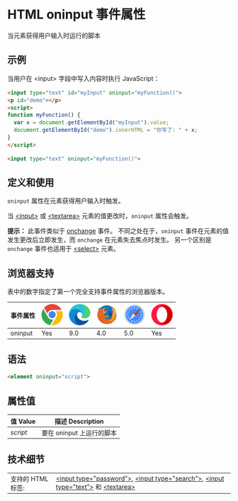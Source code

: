 HTML oninput 事件属性
===

当元素获得用户输入时运行的脚本

## 示例

当用户在 \<input> 字段中写入内容时执行 JavaScript：

```html idoc:preview:iframe
<input type="text" id="myInput" oninput="myFunction()">
<p id="demo"></p>
<script>
function myFunction() {
  var x = document.getElementById("myInput").value;
  document.getElementById("demo").innerHTML = "你写了: " + x;
}
</script>
```

```html
<input type="text" oninput="myFunction()">
```

## 定义和使用

`oninput` 属性在元素获得用户输入时触发。

当 [\<input>](../tags/input.md) 或 [\<textarea>](../tags/textarea.md) 元素的值更改时，`oninput` 属性会触发。

**提示：** 此事件类似于 [onchange](./onchange.md) 事件。 不同之处在于，`oninput` 事件在元素的值发生更改后立即发生，而 `onchange` 在元素失去焦点时发生。 另一个区别是 `onchange` 事件也适用于 [\<select>](../tags/select.md) 元素。

## 浏览器支持

表中的数字指定了第一个完全支持事件属性的浏览器版本。

| 事件属性 | ![chrome][1] | ![edge][2] | ![firefox][3] | ![safari][4] | ![opera][5] |
| --- | --- | --- | --- | --- | --- |
| oninput         | Yes | 9.0 | 4.0 | 5.0 | Yes |
<!--rehype:style=width: 100%; display: inline-table;-->

## 语法

```html
<element oninput="script">
```

## 属性值

| 值 Value | 描述 Description |
| --- | --- |
| *script* | 要在 oninput 上运行的脚本 |
<!--rehype:style=width: 100%; display: inline-table;-->

## 技术细节

|   |   |
| ---- | ---- |
| 支持的 HTML 标签: | [\<input type="password">](../tags/input_type_password.md), [\<input type="search">](../tags/input_type_search.md), [\<input type="text">](../tags/input_type_text.md) 和 [\<textarea>](../tags/textarea.md) |
<!--rehype:style=width: 100%; display: inline-table;-->


[1]: ../assets/chrome.svg
[2]: ../assets/edge.svg
[3]: ../assets/firefox.svg
[4]: ../assets/safari.svg
[5]: ../assets/opera.svg

